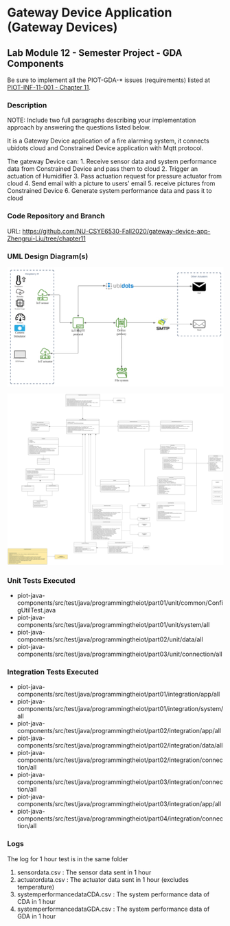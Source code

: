 # Gateway Device Application (Gateway Devices)

## Lab Module 12 - Semester Project - GDA Components

Be sure to implement all the PIOT-GDA-* issues (requirements) listed at [PIOT-INF-11-001 - Chapter 11](https://github.com/orgs/programming-the-iot/projects/1#column-10488514).

### Description

NOTE: Include two full paragraphs describing your implementation approach by answering the questions listed below.

It is a Gateway Device application of a fire alarming system, it connects ubidots cloud and Constrained Device application with Mqtt protocol.

The gateway Device can:
	1. Receive sensor data and system performance data from Constrained Device and pass them to cloud
	2. Trigger an actuation of Humidifier
	3. Pass actuation request for pressure actuator from cloud
 	4. Send email with a picture to users' email
 	5. receive pictures from Constrained Device
 	6. Generate system performance data and pass it to cloud

### Code Repository and Branch


URL: https://github.com/NU-CSYE6530-Fall2020/gateway-device-app-Zhengrui-Liu/tree/chapter11

### UML Design Diagram(s)

![image](./final.svg)

![image](./GDA-chapter11.svg)

### Unit Tests Executed

- piot-java-components/src/test/java/programmingtheiot/part01/unit/common/ConfigUtilTest.java
- piot-java-components/src/test/java/programmingtheiot/part01/unit/system/all
- piot-java-components/src/test/java/programmingtheiot/part02/unit/data/all
- piot-java-components/src/test/java/programmingtheiot/part03/unit/connection/all

### Integration Tests Executed

- piot-java-components/src/test/java/programmingtheiot/part01/integration/app/all
- piot-java-components/src/test/java/programmingtheiot/part01/integration/system/all
- piot-java-components/src/test/java/programmingtheiot/part02/integration/app/all
- piot-java-components/src/test/java/programmingtheiot/part02/integration/data/all
- piot-java-components/src/test/java/programmingtheiot/part02/integration/connection/all
- piot-java-components/src/test/java/programmingtheiot/part03/integration/connection/all
- piot-java-components/src/test/java/programmingtheiot/part03/integration/app/all
- piot-java-components/src/test/java/programmingtheiot/part04/integration/connection/all

### Logs

The log for 1 hour test is in the same folder

1. sensordata.csv : The sensor data sent in 1 hour
2. actuatordata.csv : The actuator data sent in 1 hour (excludes temperature)
3. systemperformancedataCDA.csv : The system performance data of CDA in 1 hour
4. systemperformancedataGDA.csv : The system performance data of GDA in 1 hour
